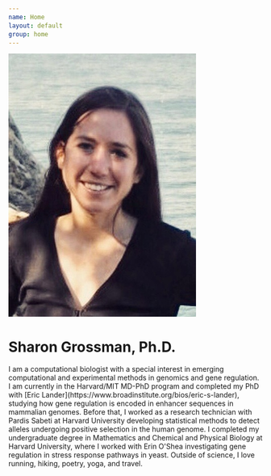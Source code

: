 ```yaml
---
name: Home
layout: default
group: home
---
```


<img src="/static/img/IMG_0347.jpeg" class="img-responsive center-block">

<h1 class="text-center">Sharon Grossman, Ph.D.</h1>

<p class="lead text-justify">
I am a computational biologist with a special interest in emerging computational and experimental methods in genomics and gene regulation. I am currently in the Harvard/MIT MD-PhD program and completed my PhD with [Eric Lander](https://www.broadinstitute.org/bios/eric-s-lander), studying how gene regulation is encoded in enhancer sequences in mammalian genomes. Before that, I worked as a research technician with Pardis Sabeti at Harvard University developing statistical methods to detect alleles undergoing positive selection in the human genome. I completed my undergraduate degree in Mathematics and Chemical and Physical Biology at Harvard University, where I worked with Erin O'Shea investigating gene regulation in stress response pathways in yeast.   
Outside of science, I love running, hiking, poetry, yoga, and travel. 
</p>
